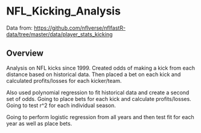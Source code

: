 # NFL_Kicking_Analysis
Data from: https://github.com/nflverse/nflfastR-data/tree/master/data/player_stats_kicking

## Overview
Analysis on NFL kicks since 1999. Created odds of making a kick from each distance based on historical data. Then placed a bet on each kick and calculated profits/losses for each kicker/team. 

Also used polynomial regression to fit historical data and create a second set of odds. Going to place bets for each kick and calculate profits/losses. Going to test r^2 for each individual season.

Going to perform logistic regression from all years and then test fit for each year as well as place bets.

